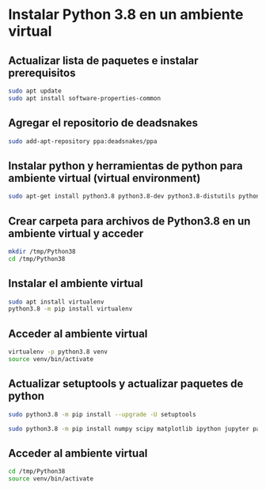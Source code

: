 # Instalar Python 3.8 en un ambiente virtual


## Actualizar lista de paquetes e instalar prerequisitos
```sh
sudo apt update
sudo apt install software-properties-common
```
## Agregar el repositorio de deadsnakes
```sh
sudo add-apt-repository ppa:deadsnakes/ppa
```
## Instalar python y herramientas de python para ambiente virtual (virtual environment)
```sh
sudo apt-get install python3.8 python3.8-dev python3.8-distutils python3.8-venv
```
## Crear carpeta para archivos de Python3.8 en un ambiente virtual y acceder
```sh
mkdir /tmp/Python38
cd /tmp/Python38
```
## Instalar el ambiente virtual
```sh
sudo apt install virtualenv
python3.8 -m pip install virtualenv
```

## Acceder al ambiente virtual
```sh
virtualenv -p python3.8 venv
source venv/bin/activate
```
## Actualizar setuptools y actualizar paquetes de python
```sh
sudo python3.8 -m pip install --upgrade -U setuptools
```
```sh
sudo python3.8 -m pip install numpy scipy matplotlib ipython jupyter pandas sympy
```



## Acceder al ambiente virtual
```sh
cd /tmp/Python38
source venv/bin/activate
```
